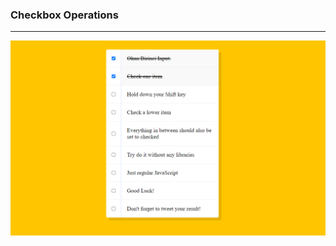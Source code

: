 ### Checkbox Operations

<hr>

![Checkbox Operations](../hold-shift-checkboxes/checkbox-operations.PNG)



